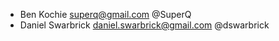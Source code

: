 * Ben Kochie <superq@gmail.com> @SuperQ
* Daniel Swarbrick <daniel.swarbrick@gmail.com> @dswarbrick

